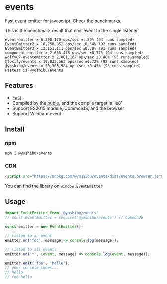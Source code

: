 # events

Fast event emitter for javascript. Check the [benchmarks](https://github.com/YooShibu/events/tree/master/benchmarks).

This is the benchmark result that emit event to the single listener
```
event-emitter x 6,300,170 ops/sec ±1.59% (94 runs sampled)
EventEmitter2 x 10,258,851 ops/sec ±0.54% (92 runs sampled)
EventEmitter3 x 12,151,111 ops/sec ±0.30% (91 runs sampled)
component-emitter x 2,663,473 ops/sec ±0.77% (94 runs sampled)
wolfy87-eventemitter x 2,081,167 ops/sec ±0.48% (95 runs sampled)
@foxify/events x 19,033,563 ops/sec ±0.72% (92 runs sampled)
@yoshibu/events x 20,305,984 ops/sec ±0.43% (93 runs sampled)
Fastest is @yoshibu/events
```

## Features
- [Fast](https://github.com/YooShibu/events/tree/master/benchmarks)
- Compiled by the [buble](https://buble.surge.sh/guide), and the compile target is 'ie8'
- Support ES2015 module, CommonJS, and the browser
- Support Wildcard event

## Install

### npm
```shell
npm i @yoshibu/events
```

### CDN
```html
<script src="https://unpkg.com/@yoshibu/events/dist/events.browser.js"></script>
```
You can find the library on ```window.EventEmitter```

## Usage
```javascript
import EventEmitter from '@yoshibu/events'
// const EventEmitter = require('@yoshibu/events') // CommonJS

const emitter = new EventEmitter();

// listen to an event
emitter.on('foo', message => console.log(message));

// listen to all events
emitter.on('*', (event, message) => console.log(event, message));

emitter.emit('foo', 'hello');
// your console shows...
// hello
// foo hello
```